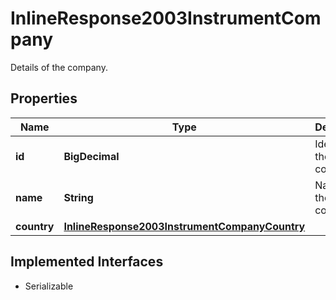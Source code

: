 

# InlineResponse2003InstrumentCompany

Details of the company.

## Properties

Name | Type | Description | Notes
------------ | ------------- | ------------- | -------------
**id** | **BigDecimal** | Identifier of the company. |  [optional]
**name** | **String** | Name of the company. |  [optional]
**country** | [**InlineResponse2003InstrumentCompanyCountry**](InlineResponse2003InstrumentCompanyCountry.md) |  |  [optional]


## Implemented Interfaces

* Serializable


